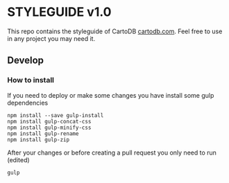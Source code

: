 # STYLEGUIDE v1.0

This repo contains the styleguide of CartoDB [cartodb.com](https://cartodb.com/). Feel free to use in any project you may need it.

## Develop

### How to install

If you need to deploy or make some changes you have install some gulp dependencies

```
npm install --save gulp-install
npm install gulp-concat-css
npm install gulp-minify-css
npm install gulp-rename
npm install gulp-zip
```

After your changes or before creating a pull request you only need  to run (edited)

```
gulp
```
